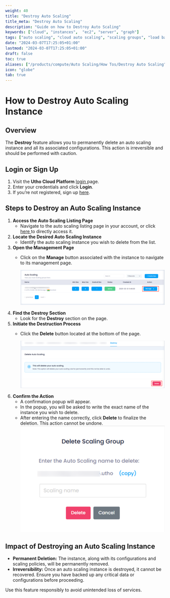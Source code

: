 ```yaml
---
weight: 40
title: "Destroy Auto Scaling"
title_meta: "Destroy Auto Scaling"
description: "Guide on how to Destroy Auto Scaling"
keywords: ["cloud", "instances",  "ec2", "server", "graph"]
tags: ["auto scaling", "cloud auto scaling", "scaling groups", "load balancing", "automatic resource scaling"]
date: "2024-03-07T17:25:05+01:00"
lastmod: "2024-03-07T17:25:05+01:00"
draft: false
toc: true
aliases: ["/products/compute/Auto Scaling/How Tos/Destroy Auto Scaling"]
icon: "globe"
tab: true
---
```



# **How to Destroy Auto Scaling Instance**

## **Overview**

The **Destroy** feature allows you to permanently delete an auto scaling instance and all its associated configurations. This action is irreversible and should be performed with caution.

## **Login or Sign Up**

1. Visit the **Utho Cloud Platform** [login ](https://console.utho.com/login)page.
2. Enter your credentials and click  **Login**.
3. If you’re not registered, sign up [here](https://console.utho.com/signup).

## **Steps to Destroy an Auto Scaling Instance**

1. **Access the Auto Scaling Listing Page**
   * Navigate to the auto scaling listing page in your account, or click [here ](https://console.utho.com/auto-scaling "Auto Scaling Listing Page")to directly access it.
2. **Locate the Desired Auto Scaling Instance**
   * Identify the auto scaling instance you wish to delete from the list.
3. **Open the Management Page**
   * Click on the **Manage** button associated with the instance to navigate to its management page.

     ![1743742848285](image/index/1743742848285.png)
4. **Find the Destroy Section**
   * Look for the **Destroy** section on the page.
5. **Initiate the Destruction Process**
   * Click the **Delete** button located at the bottom of the page.

     ![1743743052724](image/index/1743743052724.png)
6. **Confirm the Action**
   * A confirmation popup will appear.
   * In the popup, you will be asked to write the exact name of the instance you wish to delete.
   * After entering the name correctly, click **Delete** to finalize the deletion. This action cannot be undone.
     ![1743743194867](image/index/1743743194867.png)

## **Impact of Destroying an Auto Scaling Instance**

* **Permanent Deletion:** The instance, along with its configurations and scaling policies, will be permanently removed.
* **Irreversibility:** Once an auto scaling instance is destroyed, it cannot be recovered. Ensure you have backed up any critical data or configurations before proceeding.

Use this feature responsibly to avoid unintended loss of services.
